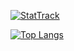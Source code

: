 [![StatTrack](https://github-readme-stats.vercel.app/api?username=thepotatocamera&count_private=true&show_icons=true&include_all_commits=true&locale=es&theme=tokyonight)](https://github.com/anuraghazra/github-readme-stats)

[![Top Langs](https://github-readme-stats.vercel.app/api/top-langs/?username=thepotatocamera&exclude_repo=dgstickers,exile,KPLiberation&hide=css&layout=compact&locale=es&langs_count=10&count_private=true&theme=tokyonight)](https://github.com/anuraghazra/github-readme-stats)
